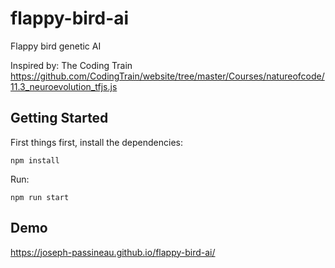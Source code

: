 # flappy-bird-ai
Flappy bird genetic AI

Inspired by:
The Coding Train
https://github.com/CodingTrain/website/tree/master/Courses/natureofcode/11.3_neuroevolution_tfjs.js

## Getting Started
First things first, install the dependencies:

```console
npm install
```

Run:
```console
npm run start
```

## Demo
https://joseph-passineau.github.io/flappy-bird-ai/
